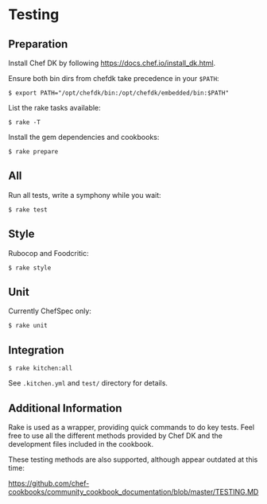 Testing
=======

Preparation
-----------

Install Chef DK by following https://docs.chef.io/install_dk.html.

Ensure both bin dirs from chefdk take precedence in your `$PATH`:

    $ export PATH="/opt/chefdk/bin:/opt/chefdk/embedded/bin:$PATH"

List the rake tasks available:

    $ rake -T

Install the gem dependencies and cookbooks:

    $ rake prepare

All
---

Run all tests, write a symphony while you wait:

    $ rake test

Style
-----

Rubocop and Foodcritic:

    $ rake style

Unit
----

Currently ChefSpec only:

    $ rake unit

Integration
-----------

    $ rake kitchen:all

See `.kitchen.yml` and `test/` directory for details.

Additional Information
----------------------

Rake is used as a wrapper, providing quick commands to do key tests. Feel free
to use all the different methods provided by Chef DK and the development files
included in the cookbook.

These testing methods are also supported, although appear outdated at this time:

https://github.com/chef-cookbooks/community_cookbook_documentation/blob/master/TESTING.MD
